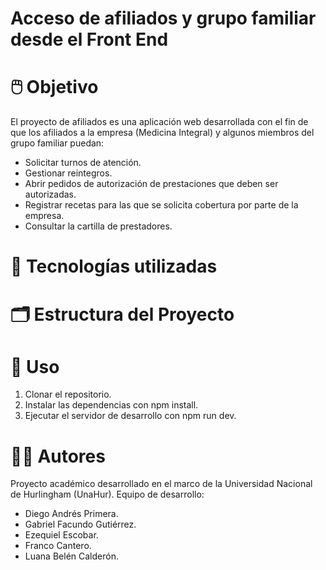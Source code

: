# Acceso de afiliados y grupo familiar desde el Front End

# 🖱️ Objetivo
El proyecto de afiliados es una aplicación web desarrollada con el fin de que los afiliados a la empresa (Medicina Integral) y algunos miembros del grupo familiar puedan:

* Solicitar turnos de atención.
* Gestionar reintegros.
* Abrir pedidos de autorización de prestaciones que deben ser autorizadas.
* Registrar recetas para las que se solicita cobertura por parte de la empresa.
* Consultar la cartilla de prestadores.

# 💾 Tecnologías utilizadas


# 🗂️ Estructura del Proyecto

# 🚀 Uso
1. Clonar el repositorio.
2. Instalar las dependencias con npm install.
3. Ejecutar el servidor de desarrollo con npm run dev.

# 🧑‍💻 Autores
Proyecto académico desarrollado en el marco de la Universidad Nacional de Hurlingham (UnaHur). Equipo de desarrollo:

* Diego Andrés Primera.
* Gabriel Facundo Gutiérrez.
* Ezequiel Escobar.
* Franco Cantero.
* Luana Belén Calderón.

